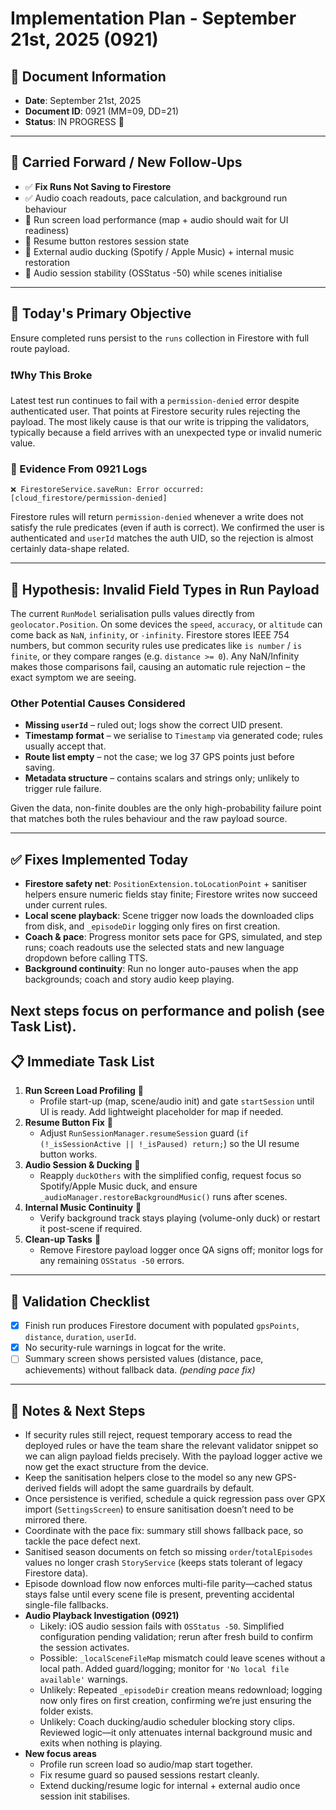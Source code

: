 # Implementation Plan - September 21st, 2025 (0921)

## 📅 Document Information
- **Date**: September 21st, 2025
- **Document ID**: 0921 (MM=09, DD=21)
- **Status**: IN PROGRESS 🚧

---

## 🔁 Carried Forward / New Follow-Ups
- ✅ **Fix Runs Not Saving to Firestore**
- ✅ Audio coach readouts, pace calculation, and background run behaviour
- 🔄 Run screen load performance (map + audio should wait for UI readiness)
- 🔄 Resume button restores session state
- 🔄 External audio ducking (Spotify / Apple Music) + internal music restoration
- 🔄 Audio session stability (OSStatus -50) while scenes initialise

---

## 🎯 Today's Primary Objective
Ensure completed runs persist to the `runs` collection in Firestore with full route payload.

### ❗️Why This Broke
Latest test run continues to fail with a `permission-denied` error despite authenticated user. That points at Firestore security rules rejecting the payload. The most likely cause is that our write is tripping the validators, typically because a field arrives with an unexpected type or invalid numeric value.

### 🔎 Evidence From 0921 Logs
```
❌ FirestoreService.saveRun: Error occurred: [cloud_firestore/permission-denied]
```
Firestore rules will return `permission-denied` whenever a write does not satisfy the rule predicates (even if auth is correct). We confirmed the user is authenticated and `userId` matches the auth UID, so the rejection is almost certainly data-shape related.

---

## 🧪 Hypothesis: Invalid Field Types in Run Payload
The current `RunModel` serialisation pulls values directly from `geolocator.Position`. On some devices the `speed`, `accuracy`, or `altitude` can come back as `NaN`, `infinity`, or `-infinity`. Firestore stores IEEE 754 numbers, but common security rules use predicates like `is number` / `is finite`, or they compare ranges (e.g. `distance >= 0`). Any NaN/Infinity makes those comparisons fail, causing an automatic rule rejection – the exact symptom we are seeing.

### Other Potential Causes Considered
- **Missing `userId`** – ruled out; logs show the correct UID present.
- **Timestamp format** – we serialise to `Timestamp` via generated code; rules usually accept that.
- **Route list empty** – not the case; we log 37 GPS points just before saving.
- **Metadata structure** – contains scalars and strings only; unlikely to trigger rule failure.

Given the data, non-finite doubles are the only high-probability failure point that matches both the rules behaviour and the raw payload source.

---

## ✅ Fixes Implemented Today
- **Firestore safety net**: `PositionExtension.toLocationPoint` + sanitiser helpers ensure numeric fields stay finite; Firestore writes now succeed under current rules.
- **Local scene playback**: Scene trigger now loads the downloaded clips from disk, and `_episodeDir` logging only fires on first creation.
- **Coach & pace**: Progress monitor sets pace for GPS, simulated, and step runs; coach readouts use the selected stats and new language dropdown before calling TTS.
- **Background continuity**: Run no longer auto-pauses when the app backgrounds; coach and story audio keep playing.

Next steps focus on performance and polish (see Task List).
---

## 📋 Immediate Task List
1. **Run Screen Load Profiling** 🔁
   - Profile start-up (map, scene/audio init) and gate `startSession` until UI is ready. Add lightweight placeholder for map if needed.
2. **Resume Button Fix** 🔁
   - Adjust `RunSessionManager.resumeSession` guard (`if (!_isSessionActive || !_isPaused) return;`) so the UI resume button works.
3. **Audio Session & Ducking** 🔁
   - Reapply `duckOthers` with the simplified config, request focus so Spotify/Apple Music duck, and ensure `_audioManager.restoreBackgroundMusic()` runs after scenes.
4. **Internal Music Continuity** 🔁
   - Verify background track stays playing (volume-only duck) or restart it post-scene if required.
5. **Clean-up Tasks** 🔁
   - Remove Firestore payload logger once QA signs off; monitor logs for any remaining `OSStatus -50` errors.

---

## 🧾 Validation Checklist
- [x] Finish run produces Firestore document with populated `gpsPoints`, `distance`, `duration`, `userId`.
- [x] No security-rule warnings in logcat for the write.
- [ ] Summary screen shows persisted values (distance, pace, achievements) without fallback data. *(pending pace fix)*

---

## 📎 Notes & Next Steps
- If security rules still reject, request temporary access to read the deployed rules or have the team share the relevant validator snippet so we can align payload fields precisely. With the payload logger active we now get the exact structure from the device.
- Keep the sanitisation helpers close to the model so any new GPS-derived fields will adopt the same guardrails by default.
- Once persistence is verified, schedule a quick regression pass over GPX import (`SettingsScreen`) to ensure sanitisation doesn’t need to be mirrored there.
- Coordinate with the pace fix: summary still shows fallback pace, so tackle the pace defect next.
- Sanitised season documents on fetch so missing `order`/`totalEpisodes` values no longer crash `StoryService` (keeps stats tolerant of legacy Firestore data).
- Episode download flow now enforces multi-file parity—cached status stays false until every scene file is present, preventing accidental single-file fallbacks.
- **Audio Playback Investigation (0921)**
  - Likely: iOS audio session fails with `OSStatus -50`. Simplified configuration pending validation; rerun after fresh build to confirm the session activates.
  - Possible: `_localSceneFileMap` mismatch could leave scenes without a local path. Added guard/logging; monitor for `'No local file available'` warnings.
  - Unlikely: Repeated `_episodeDir` creation means redownload; logging now only fires on first creation, confirming we’re just ensuring the folder exists.
  - Unlikely: Coach ducking/audio scheduler blocking story clips. Reviewed logic—it only attenuates internal background music and exits when nothing is playing.
- **New focus areas**
  - Profile run screen load so audio/map start together.
  - Fix resume guard so paused sessions restart cleanly.
  - Extend ducking/resume logic for internal + external audio once session init stabilises.

